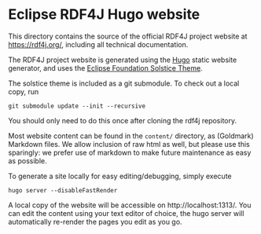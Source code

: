 # Eclipse RDF4J Hugo website 

This directory contains the source of the official RDF4J project website at
https://rdf4j.org/, including all technical documentation.

The RDF4J project website is generated using the [Hugo](https://gohugo.io/) static website generator, and uses the [Eclipse Foundation Solstice Theme](https://github.com/EclipseFdn/hugo-solstice-theme).

The solstice theme is included as a git submodule. To check out a local copy, run 

    git submodule update --init --recursive
  
You should only need to do this once after cloning the rdf4j repository.

Most website content can be found in the `content/` directory, as (Goldmark)
Markdown files. We allow inclusion of raw html as well, but please use this
sparingly: we prefer use of markdown to make future maintenance as easy as
possible.

To generate a site locally for easy editing/debugging, simply execute

    hugo server --disableFastRender

A local copy of the website will be accessible on http://localhost:1313/. You
can edit the content using your text editor of choice, the hugo server will
automatically re-render the pages you edit as you go.
